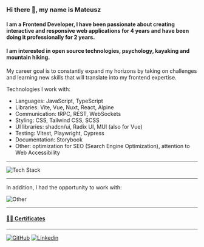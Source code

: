 ### Hi there 👋, my name is Mateusz

#### I am a Frontend Developer, I have been passionate about creating interactive and responsive web applications for 4 years and have been doing it professionally for 2 years.

#### I am interested in open source technologies, psychology, kayaking and mountain hiking.

My career goal is to constantly expand my horizons by taking on challenges and learning new skills that will translate into my frontend expertise.

Technologies I work with:
  - Languages:  JavaScript, TypeScript
  - Libraries: Vite, Vue, Nuxt, React, Alpine
  - Communication: tRPC, REST, WebSockets
  - Styling: CSS, Tailwind CSS, SCSS
  - UI libraries: shadcn/ui, Radix UI, MUI (also for Vue)
  - Testing: Vitest, Playwright, Cypress
  - Documentation: Storybook
  - Other: optimization for SEO (Search Engine Optimization), attention to Web Accessibility

---

![Tech Stack](https://skillicons.dev/icons?i=ts,js,nodejs,vue,nuxt,react,vite,vitest,pinia,gitlab,git,html,css,tailwind,sass)

---

In addition, I had the opportunity to work with:

![Other](https://skillicons.dev/icons?i=express,mongo,php,mysql)

---

#### [📝🏅 Certificates](https://github.mndev.eu/Certificates)

---

[![GitHub](https://skillicons.dev/icons?i=github)](https://github.mndev.eu)
[![Linkedin](https://skillicons.dev/icons?i=linkedin)](https://linkedin.mndev.eu)
